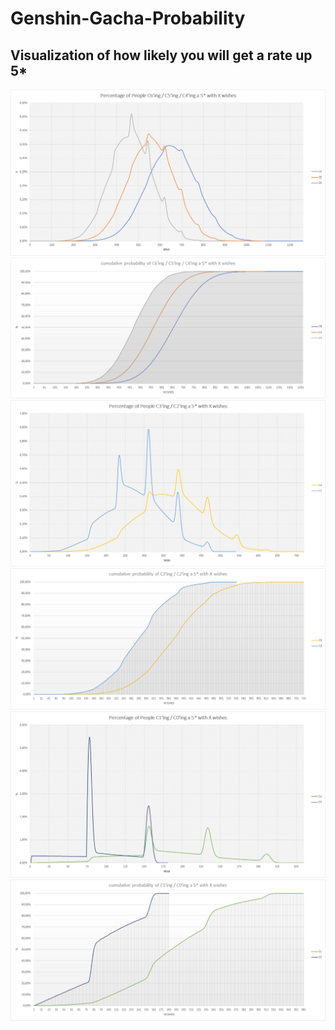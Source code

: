 # Genshin-Gacha-Probability
## Visualization of how likely you will get a rate up 5*


![](Plots/Diagram1.png) ![](Plots/Diagram4.png)
![](Plots/Diagram2.png) ![](Plots/Diagram5.png)
![](Plots/Diagram3.png) ![](Plots/Diagram6.png)
